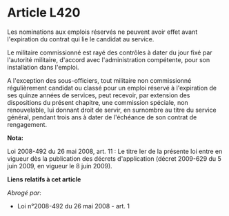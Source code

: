 # Article L420

Les nominations aux emplois réservés ne peuvent avoir effet avant l'expiration du contrat qui lie le candidat au service.

Le militaire commissionné est rayé des contrôles à dater du jour fixé par l'autorité militaire, d'accord avec
l'administration compétente, pour son installation dans l'emploi.

A l'exception des sous-officiers, tout militaire non commissionné régulièrement candidat ou classé pour un emploi réservé à
l'expiration de ses quinze années de services, peut recevoir, par extension des dispositions du présent chapitre, une
commission spéciale, non renouvelable, lui donnant droit de servir, en surnombre au titre du service général, pendant trois
ans à dater de l'échéance de son contrat de rengagement.

**Nota:**

Loi 2008-492 du 26 mai 2008, art. 11 : Le titre Ier de la présente loi entre en vigueur dès la publication des décrets
d'application (décret 2009-629 du 5 juin 2009, en vigueur le 8 juin 2009).

**Liens relatifs à cet article**

_Abrogé par_:

  - Loi n°2008-492 du 26 mai 2008 - art. 1

